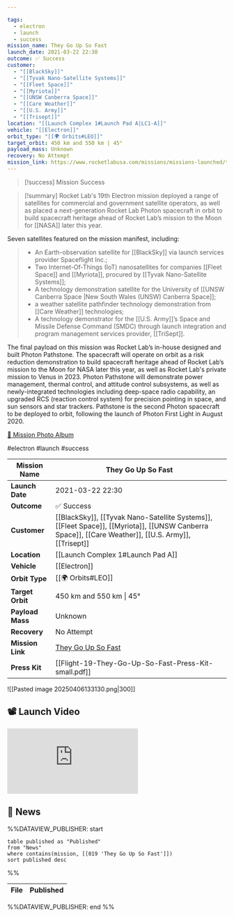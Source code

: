 ```yaml
---

tags:
  - electron
  - launch
  - success
mission_name: They Go Up So Fast
launch_date: 2021-03-22 22:30
outcome: ✅ Success
customer:
  - "[[BlackSky]]"
  - "[[Tyvak Nano-Satellite Systems]]"
  - "[[Fleet Space]]"
  - "[[Myriota]]"
  - "[[UNSW Canberra Space]]"
  - "[[Care Weather]]"
  - "[[U.S. Army]]"
  - "[[Trisept]]"
location: "[[Launch Complex 1#Launch Pad A|LC1-A]]"
vehicle: "[[Electron]]"
orbit_type: "[[🌍 Orbits#LEO]]"
target_orbit: 450 km and 550 km | 45°
payload_mass: Unknown
recovery: No Attempt
mission_link: https://www.rocketlabusa.com/missions/missions-launched/they-go-up-so-fast/
---
```


>[!success] Mission Success

>[!summary]
Rocket Lab's 19th Electron mission deployed a range of satellites for commercial and government satellite operators, as well as placed a next-generation Rocket Lab Photon spacecraft in orbit to build spacecraft heritage ahead of Rocket Lab’s mission to the Moon for [[NASA]] later this year. 
>
 Seven satellites featured on the mission manifest, including:
>
>- An Earth-observation satellite for [[BlackSky]] via launch services provider Spaceflight Inc.;
>- Two Internet-Of-Things (IoT) nanosatellites for companies [[Fleet Space]] and [[Myriota]], procured by [[Tyvak Nano-Satellite Systems]];
>- A technology demonstration satellite for the University of [[UNSW Canberra Space |New South Wales (UNSW) Canberra Space]];
>- a weather satellite pathfinder technology demonstration from [[Care Weather]] technologies;
>- A technology demonstrator for the [[U.S. Army]]’s Space and Missile Defense Command (SMDC) through launch integration and program management services provider, [[TriSept]].
>
The final payload on this mission was Rocket Lab’s in-house designed and built Photon Pathstone. The spacecraft will operate on orbit as a risk reduction demonstration to build spacecraft heritage ahead of Rocket Lab’s mission to the Moon for NASA later this year, as well as Rocket Lab's private mission to Venus in 2023. Photon Pathstone will demonstrate power management, thermal control, and attitude control subsystems, as well as newly-integrated technologies including deep-space radio capability, an upgraded RCS (reaction control system) for precision pointing in space, and sun sensors and star trackers. Pathstone is the second Photon spacecraft to be deployed to orbit, following the launch of Photon First Light in August 2020.
>
[📸 Mission Photo Album](https://www.flickr.com/photos/rocketlab/albums/72177720302048611/)


#electron #launch #success

| **Mission Name** | They Go Up So Fast                                                                                                                                  |
| ---------------- | --------------------------------------------------------------------------------------------------------------------------------------------------- |
| **Launch Date**  | 2021-03-22 22:30                                                                                                                                    |
| **Outcome**      | ✅ Success                                                                                                                                           |
| **Customer**     | [[BlackSky]], [[Tyvak Nano-Satellite Systems]], [[Fleet Space]], [[Myriota]], [[UNSW Canberra Space]], [[Care Weather]], [[U.S. Army]], [[Trisept]] |
| **Location**     | [[Launch Complex 1#Launch Pad A]]                                                                                                                   |
| **Vehicle**      | [[Electron]]                                                                                                                                        |
| **Orbit Type**   | [[🌍 Orbits#LEO]]                                                                                                                                   |
| **Target Orbit** | 450 km and 550 km &#124; 45°                                                                                                                        |
| **Payload Mass** | Unknown                                                                                                                                             |
| **Recovery**     | No Attempt                                                                                                                                          |
| **Mission Link** | [They Go Up So Fast](https://www.rocketlabusa.com/missions/missions-launched/they-go-up-so-fast/)                                                   |
| **Press Kit**    | [[Flight-19-They-Go-Up-So-Fast-Press-Kit-small.pdf]]                                                                                                |

![[Pasted image 20250406133130.png|300]]

## 📽️ Launch Video

<div class="responsive-video">
<iframe src="https://www.youtube.com/embed/u5wmrGriVX0" title="Rocket Lab&#39;s Electron - They Go Up So Fast Mission" frameborder="0" allow="accelerometer; autoplay; clipboard-write; encrypted-media; gyroscope; picture-in-picture; web-share" referrerpolicy="strict-origin-when-cross-origin" allowfullscreen></iframe>     
</div>

## 📰 News
%%DATAVIEW_PUBLISHER: start
```
table published as "Published"
from "News"
where contains(mission, [[019 'They Go Up So Fast']])
sort published desc
```
%%

| File | Published |
| ---- | --------- |

%%DATAVIEW_PUBLISHER: end %%